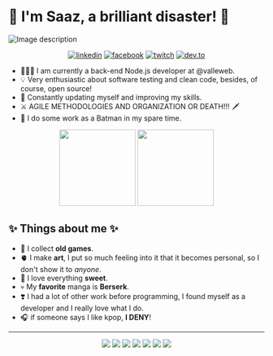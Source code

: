 # 👺 I'm Saaz, a brilliant disaster! 👺

![Image description](https://dev-to-uploads.s3.amazonaws.com/uploads/articles/ubbkgghwke5a7md50khj.jpg)

<div align="center">

[![linkedin](https://dev-to-uploads.s3.amazonaws.com/uploads/articles/upqg0y3syd7nz3uqdf4m.png)](https://www.linkedin.com/in/saazbarros/)
[![facebook](https://dev-to-uploads.s3.amazonaws.com/uploads/articles/ww4elagp3mkpb6mwbh2d.png)](https://www.facebook.com/profile.php?id=100065856772691)
[![twitch](https://dev-to-uploads.s3.amazonaws.com/uploads/articles/lhx717wm2c97rb1e6sgl.png)](https://www.twitch.tv/punkypixy/clips?filter=clips&range=all)
[![dev.to](https://dev-to-uploads.s3.amazonaws.com/uploads/articles/xnymvq0cy17s6p85iwrj.png)](https://dev.to/sabrinabarros)

</div>

- 👩🏻‍💻 I am currently a back-end Node.js developer at @valleweb.
- 💡 Very enthusiastic about software testing and clean code, besides, of course, open source!
- 🎯 Constantly updating myself and improving my skills.
- ⚔️ AGILE METHODOLOGIES AND ORGANIZATION OR DEATH!!! 🗡
- 🦇 I do some work as a Batman in my spare time.

<p style = "text-align: center;">

<img height = "150em" src = "https://github-readme-stats.vercel.app/api?username=sabrinabarros&show_icons=true&theme=tokyonight&include_all_commits=true&count_private=true" />
<img height = "150em" src = "https://github-readme-stats.vercel.app/api/top-langs/?username=sabrinabarros&layout=compact&langs_count=16&theme=tokyonight" />

</p>

## ✨ Things about me ✨

- 👾 I collect **old games**.
- 🫀 I make **art**, I put so much feeling into it that it becomes personal, so I don't show it to *anyone*.
- 🍫 I love everything **sweet**.
- 💀 My **favorite** manga is **Berserk**.
- ❣️ I had a lot of other work before programming, I found myself as a developer and I really love what I do.
- 🎧 if someone says I like kpop, **I DENY**!

<hr>

<p style = "text-align: center;">

<img src="https://img.icons8.com/nolan/64/git.png"/>
<img src="https://img.icons8.com/nolan/64/javascript.png"/>
<img src="https://img.icons8.com/nolan/64/api-settings.png"/>
<img src="https://img.icons8.com/nolan/64/markdown.png"/>
<img src="https://img.icons8.com/nolan/64/linux--v2.png"/>
<img src="https://img.icons8.com/nolan/64/visual-studio-code-2019.png"/>
<img src="https://img.icons8.com/nolan/64/true-false.png"/>

</p>